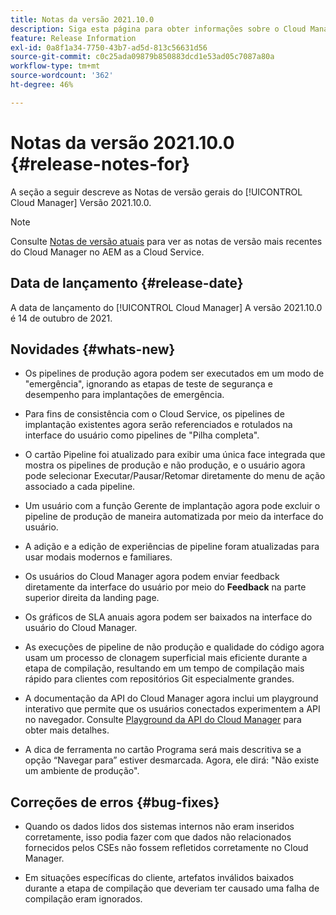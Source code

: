 ```yaml
---
title: Notas da versão 2021.10.0
description: Siga esta página para obter informações sobre o Cloud Manager versão 2021.10.0
feature: Release Information
exl-id: 0a8f1a34-7750-43b7-ad5d-813c56631d56
source-git-commit: c0c25ada09879b850883dcd1e53ad05c7087a80a
workflow-type: tm+mt
source-wordcount: '362'
ht-degree: 46%

---
```


# Notas da versão 2021.10.0 {#release-notes-for}

A seção a seguir descreve as Notas de versão gerais do [!UICONTROL Cloud Manager] Versão 2021.10.0.

>[!NOTE]
>Consulte [Notas de versão atuais](https://experienceleague.adobe.com/docs/experience-manager-cloud-service/onboarding/getting-access/release-notes-cloud-manager/release-notes-cm-current.html?lang=en#getting-access) para ver as notas de versão mais recentes do Cloud Manager no AEM as a Cloud Service.

## Data de lançamento {#release-date}

A data de lançamento do [!UICONTROL Cloud Manager] A versão 2021.10.0 é 14 de outubro de 2021.

## Novidades {#whats-new}

* Os pipelines de produção agora podem ser executados em um modo de &quot;emergência&quot;, ignorando as etapas de teste de segurança e desempenho para implantações de emergência.

* Para fins de consistência com o Cloud Service, os pipelines de implantação existentes agora serão referenciados e rotulados na interface do usuário como pipelines de &quot;Pilha completa&quot;.

* O cartão Pipeline foi atualizado para exibir uma única face integrada que mostra os pipelines de produção e não produção, e o usuário agora pode selecionar Executar/Pausar/Retomar diretamente do menu de ação associado a cada pipeline.

* Um usuário com a função Gerente de implantação agora pode excluir o pipeline de produção de maneira automatizada por meio da interface do usuário.

* A adição e a edição de experiências de pipeline foram atualizadas para usar modais modernos e familiares.

* Os usuários do Cloud Manager agora podem enviar feedback diretamente da interface do usuário por meio do **Feedback** na parte superior direita da landing page.

* Os gráficos de SLA anuais agora podem ser baixados na interface do usuário do Cloud Manager.

* As execuções de pipeline de não produção e qualidade do código agora usam um processo de clonagem superficial mais eficiente durante a etapa de compilação, resultando em um tempo de compilação mais rápido para clientes com repositórios Git especialmente grandes.

* A documentação da API do Cloud Manager agora inclui um playground interativo que permite que os usuários conectados experimentem a API no navegador. Consulte [Playground da API do Cloud Manager](https://www.adobe.io/experience-cloud/cloud-manager/reference/playground/) para obter mais detalhes.

* A dica de ferramenta no cartão Programa será mais descritiva se a opção “Navegar para” estiver desmarcada. Agora, ele dirá: &quot;Não existe um ambiente de produção&quot;.


## Correções de erros {#bug-fixes}

* Quando os dados lidos dos sistemas internos não eram inseridos corretamente, isso podia fazer com que dados não relacionados fornecidos pelos CSEs não fossem refletidos corretamente no Cloud Manager.

* Em situações específicas do cliente, artefatos inválidos baixados durante a etapa de compilação que deveriam ter causado uma falha de compilação eram ignorados.
